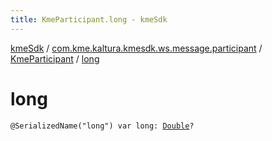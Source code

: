 ```yaml
---
title: KmeParticipant.long - kmeSdk
---
```


[kmeSdk](../../index.html) / [com.kme.kaltura.kmesdk.ws.message.participant](../index.html) / [KmeParticipant](index.html) / [long](./long.html)

# long

`@SerializedName("long") var long: `[`Double`](https://kotlinlang.org/api/latest/jvm/stdlib/kotlin/-double/index.html)`?`